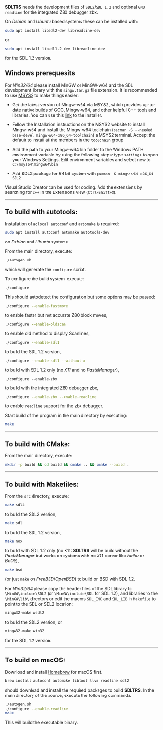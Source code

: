 **SDLTRS** needs the development files of `SDL2`/`SDL 1.2` and
optional `GNU readline` for the integrated Z80 debugger zbx.

On *Debian* and *Ubuntu* based systems these can be installed with:
```sh
sudo apt install libsdl2-dev libreadline-dev
```
or
```sh
sudo apt install libsdl1.2-dev libreadline-dev
```
for the SDL 1.2 version.

## Windows prerequesits

For *Win32/64* please install [MinGW] or [MinGW-w64] and the [SDL]
development library with the `mingw.tar.gz` file extension.
It is recommended to use [MSYS2] to make things easier:

- Get the latest version of Mingw-w64 via MSYS2, which provides up-to-date native builds of GCC, Mingw-w64, and other helpful C++ tools and libraries. You can use this [link](https://github.com/msys2/msys2-installer/releases/download/2022-06-03/msys2-x86_64-20220603.exe) to the installer.

- Follow the Installation instructions on the MSYS2 website to install Mingw-w64 and install the Mingw-w64 toolchain (`pacman -S --needed base-devel mingw-w64-x86_64-toolchain`) a MSYS2 terminal. Accept the default to install all the members in the `toolchain` group
- Add the path to your Mingw-w64 bin folder to the Windows PATH environment variable by using the following steps: type `settings` to open your Windows Settings. Edit environment variables and
select new to `C:\msys64\mingw64\bin`
- Add SDL2 package for 64 bit system with `pacman -S mingw-w64-x86_64-SDL2`

Visual Studio Creator can be used for coding. Add the extensions by searching for `c++` in the Extensions view (`Ctrl+Shift+X`).

---

To build with autotools:
------------------------

Installation of `aclocal`, `autoconf` and `automake` is required:
```sh
sudo apt install autoconf automake autotools-dev
```
on *Debian* and *Ubuntu* systems.

From the main directory, execute:
```sh
./autogen.sh
```
which will generate the `configure` script.

To configure the build system, execute:
```sh
./configure
```

This should autodetect the configuration but some options may be passed:
```sh
./configure --enable-fastmove
```
to enable faster but not accurate Z80 block moves,
```sh
./configure --enable-oldscan
```
to enable old method to display Scanlines,
```sh
./configure --enable-sdl1
```
to build the SDL 1.2 version,
```sh
./configure --enable-sdl1 --without-x
```
to build with SDL 1.2 only (no *X11* and no *PasteManager*),
```
./configure --enable-zbx
```
to build with the integrated Z80 debugger zbx,
```sh
./configure --enable-zbx --enable-readline
```
to enable `readline` support for the zbx debugger.

Start build of the program in the main directory by executing:
```sh
make
```

---

To build with CMake:
--------------------

From the main directory, execute:
```sh
mkdir -p build && cd build && cmake .. && cmake --build .
```

---

To build with Makefiles:
------------------------

From the `src` directory, execute:
```sh
make sdl2
```
to build the SDL2 version,

```sh
make sdl
```
to build the SDL 1.2 version,

```sh
make nox
```
to build with SDL 1.2 only (no X11: **SDLTRS** will be build without
the *PasteManager* but works on systems with no *X11*-server like
*Haiku* or *BeOS*),

```sh
make bsd
```
(or just `make` on *FreeBSD*/*OpenBSD*) to build on BSD with SDL 1.2.

For *Win32/64* please copy the header files of the SDL library to
`\MinGW\include\SDL2` (or `\MinGW\include\SDL` for SDL 1.2), and
libraries to the `\MinGW\lib\` directory or edit the macros `SDL_INC`
and `SDL_LIB` in `Makefile` to point to the SDL or SDL2 location:
```sh
mingw32-make wsdl2
```
to build the SDL2 version, or
```sh
mingw32-make win32
```
for the SDL 1.2 version.

---

To build on macOS:
------------------

Download and install [Homebrew] for macOS first.
```sh
brew install autoconf automake libtool llvm readline sdl2
```
should download and install the required packages to build **SDLTRS**.
In the main directory of the source, execute the following commands:
```sh
./autogen.sh
./configure --enable-readline
make
```
This will build the executable binary.

[Homebrew]: https://brew.sh
[MinGW]: https://osdn.net/projects/mingw/
[MinGW-w64]: http://mingw-w64.org
[MSYS2]: https://www.msys2.org
[SDL]: https://www.libsdl.org
